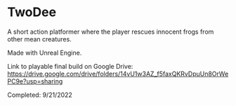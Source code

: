 # TwoDee
A short action platformer where the player rescues innocent frogs from other mean creatures.

Made with Unreal Engine.

Link to playable final build on Google Drive:
https://drive.google.com/drive/folders/14vU1w3AZ_f5faxQKRvDpuUn8OrWePC9e?usp=sharing

Completed: 9/21/2022
